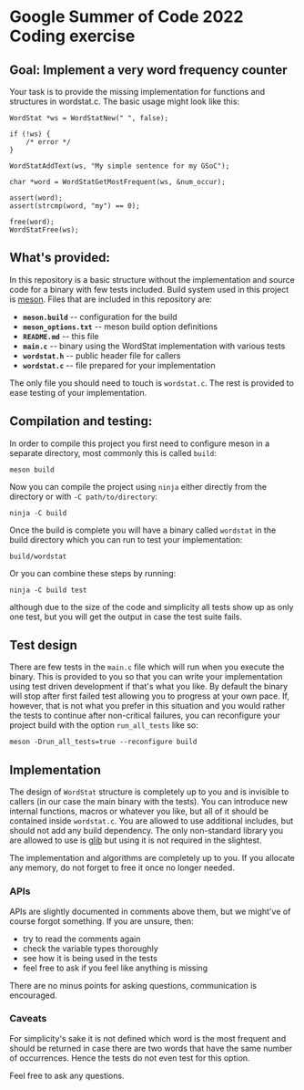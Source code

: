 Google Summer of Code 2022 Coding exercise
==========================================

## Goal: Implement a very word frequency counter

Your task is to provide the missing implementation for functions and structures
in wordstat.c.  The basic usage might look like this:

```
WordStat *ws = WordStatNew(" ", false);

if (!ws) {
    /* error */
}

WordStatAddText(ws, "My simple sentence for my GSoC");

char *word = WordStatGetMostFrequent(ws, &num_occur);

assert(word);
assert(strcmp(word, "my") == 0);

free(word);
WordStatFree(ws);
```


## What's provided:

In this repository is a basic structure without the implementation and source
code for a binary with few tests included.  Build system used in this project is
[meson](https://mesonbuild.com).  Files that are included in this repository
are:

- **`meson.build`** -- configuration for the build
- **`meson_options.txt`** -- meson build option definitions
- **`README.md`** -- this file
- **`main.c`** -- binary using the WordStat implementation with various tests
- **`wordstat.h`** -- public header file for callers
- **`wordstat.c`** -- file prepared for your implementation

The only file you should need to touch is `wordstat.c`.  The rest is provided to
ease testing of your implementation.


## Compilation and testing:

In order to compile this project you first need to configure meson in a separate
directory, most commonly this is called `build`:

```
meson build
```

Now you can compile the project using `ninja` either directly from the directory
or with `-C path/to/directory`:

```
ninja -C build
```

Once the build is complete you will have a binary called `wordstat` in the build
directory which you can run to test your implementation:

```
build/wordstat
```

Or you can combine these steps by running:

```
ninja -C build test
```

although due to the size of the code and simplicity all tests show up as only
one test, but you will get the output in case the test suite fails.


## Test design

There are few tests in the `main.c` file which will run when you execute the
binary.  This is provided to you so that you can write your implementation using
test driven development if that's what you like.  By default the binary will
stop after first failed test allowing you to progress at your own pace.  If,
however, that is not what you prefer in this situation and you would rather the
tests to continue after non-critical failures, you can reconfigure your project
build with the option `run_all_tests` like so:

```
meson -Drun_all_tests=true --reconfigure build
```


## Implementation

The design of `WordStat` structure is completely up to you and is invisible to
callers (in our case the main binary with the tests).  You can introduce new
internal functions, macros or whatever you like, but all of it should be
contained inside `wordstat.c`.  You are allowed to use additional includes, but
should not add any build dependency.  The only non-standard library you are
allowed to use is [glib](https://wiki.gnome.org/Projects/GLib) but using it is
not required in the slightest.

The implementation and algorithms are completely up to you.  If you allocate any
memory, do not forget to free it once no longer needed.

### APIs

APIs are slightly documented in comments above them, but we might've of course
forgot something.  If you are unsure, then:

- try to read the comments again
- check the variable types thoroughly
- see how it is being used in the tests
- feel free to ask if you feel like anything is missing

There are no minus points for asking questions, communication is encouraged.

### Caveats

For simplicity's sake it is not defined which word is the most frequent and
should be returned in case there are two words that have the same number of
occurrences.  Hence the tests do not even test for this option.

Feel free to ask any questions.
